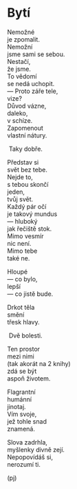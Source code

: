 Bytí  
====  
  
Nemožné  
je zpomalit.  
Nemožní  
jsme sami se sebou.  
Nestačí,  
že jsme.  
To vědomí  
se nedá uchopit.  
— Proto záře tele,  
vize?  
Důvod vázne,  
daleko,  
v schíze.  
Zapomenout  
vlastní nátury.  

&nbsp;Taky dobře.

Představ si  
svět bez tebe.  
Nejde to,  
s tebou skončí  
jeden,  
tvůj svět.  
Každý pár očí  
je takový mundus  
— hluboký  
jak řečiště stok.  
Mimo vesmír  
nic není.  
Mimo tebe  
také ne.  

Hloupé  
— co bylo,  
lepší  
— co jistě bude.  

Drkot těla  
smění  
třesk hlavy.  

&nbsp;Dvě bolesti.  

Ten prostor  
mezi nimi  
(tak akorát na 2 knihy)  
zdá se být  
aspoň životem.  

Flagrantní  
humánní  
jinotaj.  
Vím svoje,  
jež tohle snad  
znamená.

Slova zadrhla,  
myšlenky divně zejí.  
Nepopovídáš si,  
nerozumí ti.

(pj)  
  
